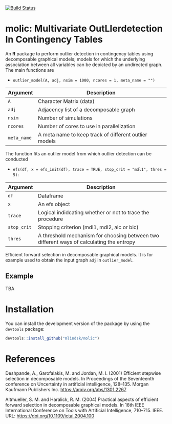 [![Build Status](https://travis-ci.com/mlindsk/molic.svg?token=AuXvB5mAnHuxQxKszxph&branch=master)](https://travis-ci.com/mlindsk/molic)
  
# molic: Multivariate OutLIerdetection In Contingency Tables

An **R** package to perform outlier detection in contingency tables using decomposable graphical models; models for which the underlying association between all variables can be depicted by an undirected graph. The main functions are 

- `outlier_model(A, adj, nsim = 1000, ncores = 1, meta_name = "")` 

Argument      |Description
------------- |----------------
```A```     |     Character Matrix (data)
```adj```     |     Adjacency list of a decomposable graph
```nsim```     |     Number of simulations
```ncores```     |     Number of cores to use in parallelization
```meta_name```     |     A meta name to keep track of different outlier models

The function fits an outlier model from which outlier detection can be conducted

- `efs(df, x = efs_init(df), trace = TRUE, stop_crit = "mdl1", thres = 5)`:

Argument      |Description
------------- |----------------
```df```     |     Dataframe
```x```     |     An efs object
```trace```     |     Logical indidcating whether or not to trace the procedure
```stop_crit```     |     Stopping criterion (mdl1, mdl2, aic or bic)
```thres```     |     A threshold mechanism for choosing between two different ways of calculating the entropy

Efficient forward selection in decomposable graphical models. It is for example used to obtain the input graph `adj` in `outlier_model`.

## Example
TBA

# Installation

You can install the development version of the package by using the `devtools` package:

```r
devtools::install_github("mlindsk/molic")
```

# References
Deshpande, A., Garofalakis, M. and Jordan, M. I. (2001) Efficient stepwise selection in decomposable models. In Proceedings of the Seventeenth conference on Uncertainty in artificial intelligence, 128–135. Morgan Kaufmann Publishers Inc. https://arxiv.org/abs/1301.2267

Altmueller, S. M. and Haralick, R. M. (2004) Practical aspects of efficient forward selection in decomposable graphical models. In 16th IEEE International Conference on Tools with Artificial Intelligence, 710–715. IEEE. URL: https://doi.org/10.1109/ictai.2004.100
